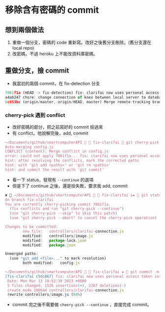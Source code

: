 # 移除含有密碼的 commit

## 想到兩個做法

1. 重做一個分支，密碼的 code 重新寫。改好之後舊分支刪除。(舊分支還在 local repo)
2. 改密碼。不過 heroku 上不能改資料庫密碼。

## 重做分支，撿 commit

- 我當初的兩個 commit，在 fix-detection 分支

```jsx
7061f1a (HEAD -> fix-detection) fix: clarifai now uses personal access token instead of apikey. Also changed to grpc connection
a4ab247 chore: change connection of knex between local server to database on heroku
6c653bc (origin/master, origin/HEAD, master) Merge remote-tracking branch 'origin/master'

```

### cherry-pick 遇到 conflict

- 改好密碼的部分，把之前寫好的 commit 撿過來
- 有 conflict。他說解完後，add, commit

```jsx
~/Documents/github/smartcomputerAPI   fix-clarifai  git cherry-pick 7061f1a
Auto-merging config.js
CONFLICT (content): Merge conflict in config.js
error: could not apply 7061f1a... fix: clarifai now uses personal access token instead of apikey. Also changed to grpc connection
hint: after resolving the conflicts, mark the corrected paths
hint: with 'git add <paths>' or 'git rm <paths>'
hint: and commit the result with 'git commit'
```

- 看一下 status，發現有 `--continue` 的選項
- 但是下了 continue 之後，還是撿失敗，要求我 add, commit

```jsx
✘  ~/Documents/github/smartcomputerAPI   fix-clarifai ±✚  git status
On branch fix-clarifai
You are currently cherry-picking commit 7061f1a.
  (fix conflicts and run "git cherry-pick --continue")
  (use "git cherry-pick --skip" to skip this patch)
  (use "git cherry-pick --abort" to cancel the cherry-pick operation)

Changes to be committed:
        new file:   controllers/clarifai-connection.js
        modified:   controllers/image.js
        modified:   package-lock.json
        modified:   package.json

Unmerged paths:
  (use "git add <file>..." to mark resolution)
        both modified:   config.js
```

```jsx
~/Documents/github/smartcomputerAPI   fix-clarifai ✚  git commit -m "fix: clarifai now uses personal access token instead of apikey. Also changed to grpc connection"
[fix-clarifai c5dc867] fix: clarifai now uses personal access token instead of apikey. Also changed to grpc connection
 Date: Mon Mar 13 18:52:39 2023 +0800
 5 files changed, 1526 insertions(+), 2267 deletions(-)
 create mode 100644 controllers/clarifai-connection.js
 rewrite controllers/image.js (68%)
```

- commit 完之後不需要做 `cheery-pick --continue` ，直接完成 commit。
